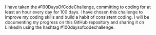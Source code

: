 I have taken the #100DaysOfCodeChallenge, committing to coding for at least an hour every day for 100 days. I have chosen this challenge to improve my coding skills and build a habit of consistent coding. I will be documenting my progress on this GitHub repository and sharing it on Linkedln using the hashtag #100daysofcodechallenge.
